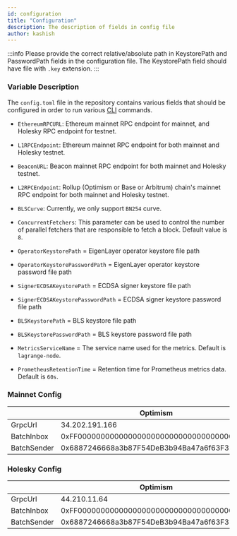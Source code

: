 ```yaml
---
id: configuration
title: "Configuration"
description: The description of fields in config file
author: kashish
---
```


:::info
Please provide the correct relative/absolute path in KeystorePath and PasswordPath fields in the configuration file. The KeystorePath field should have file with `.key` extension.
:::

### Variable Description

The `config.toml` file in the repository contains various fields that should be configured in order to run various [CLI](https://github.com/Lagrange-Labs/lsc-client-cli) commands.

- `EthereumRPCURL`: Ethereum mainnet RPC endpoint for mainnet, and Holesky RPC endpoint for testnet.

- `L1RPCEndpoint`: Ethereum mainnet RPC endpoint for both mainnet and Holesky testnet.

- `BeaconURL`: Beacon mainnet RPC endpoint for both mainnet and Holesky testnet.

- `L2RPCEndpoint`: Rollup (Optimism or Base or Arbitrum) chain's mainnet RPC endpoint for both mainnet and Holesky testnet.

- `BLSCurve`: Currently, we only support `BN254` curve.

- `ConcurrentFetchers`: This parameter can be used to control the number of parallel fetchers that are responsible to fetch a block. Default value is `8`.

- `OperatorKeystorePath` = EigenLayer operator keystore file path

- `OperatorKeystorePasswordPath` = EigenLayer operator keystore password file path

- `SignerECDSAKeystorePath` = ECDSA signer keystore file path

- `SignerECDSAKeystorePasswordPath` = ECDSA signer keystore password file path

- `BLSKeystorePath` = BLS keystore file path

- `BLSKeystorePasswordPath` = BLS keystore password file path

- `MetricsServiceName` = The service name used for the metrics. Default is `lagrange-node`.

- `PrometheusRetentionTime` = Retention time for Prometheus metrics data. Default is `60s`.

### Mainnet Config

|             | Optimism                                   | Base                                       | Arbitrum                                   |
| ----------- | ------------------------------------------ | ------------------------------------------ | ------------------------------------------ |
| GrpcUrl     | 34.202.191.166                             | 34.193.82.90                               | 44.208.119.151                             |
| BatchInbox  | 0xFF00000000000000000000000000000000000010 | 0xFf00000000000000000000000000000000008453 | 0x1c479675ad559DC151F6Ec7ed3FbF8ceE79582B6 |
| BatchSender | 0x6887246668a3b87F54DeB3b94Ba47a6f63F32985 | 0x5050F69a9786F081509234F1a7F4684b5E5b76C9 |                                            |

### Holesky Config

|             | Optimism                                   | Base                                       | Arbitrum                                   |
| ----------- | ------------------------------------------ | ------------------------------------------ | ------------------------------------------ |
| GrpcUrl     | 44.210.11.64                               | 3.209.124.237                              | 18.211.62.223                              |
| BatchInbox  | 0xFF00000000000000000000000000000000000010 | 0xFf00000000000000000000000000000000008453 | 0x1c479675ad559DC151F6Ec7ed3FbF8ceE79582B6 |
| BatchSender | 0x6887246668a3b87F54DeB3b94Ba47a6f63F32985 | 0x5050F69a9786F081509234F1a7F4684b5E5b76C9 |

